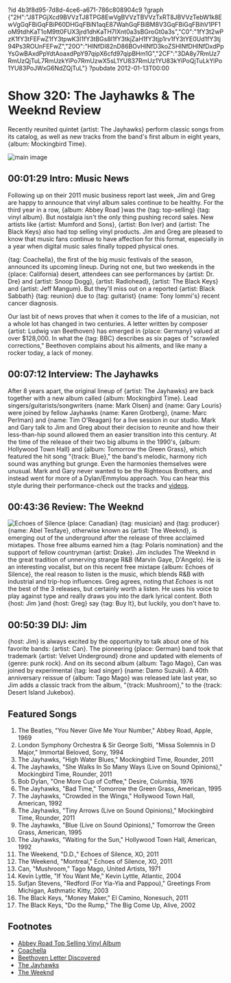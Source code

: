 ?id 4b3f8d95-7d8d-4ce6-a671-786c808904c9
?graph {"2H":"J8TPGjXcd9BVVzTJ8TPG8EwVgBVVzTBVVzTxRT8JBVVzTebW1k8EwVgGqFBiGqFBiP60DHGqFBiN1aqE87WahGqFBiBM8V3GqFBiGqFBihV1PF1oM9tdhKaT1oM9tt0FUX3jrd1dhKaTH7IXnt0a3sBGroGt0a3s","C0":"1fY3t2wPzK1fY3tFEFwZ1fY3tpwK3I1fY3tBGs8l1fY3tkjZaH1fY3tjp1rv1fY3tYE0Ud1fY3tj94Ps3ROUnFEFwZ","20O":"HlNfDl82nD86BOvHlNfD3koZSHlNfDHlNfDxdPpYsGwBAxdPpYdtAoaxdPpY97qipX6cfd97qipBHm1G","2CF":"3DA8y7RmUz7RmUzQjTuL7RmUzkYiPo7RmUzwX5sL1YU837RmUz1YU83kYiPoQjTuLkYiPo1YU83PoJWxG6NdZQjTuL"}
?pubdate 2012-01-13T00:00

# Show 320: The Jayhawks & The Weeknd Review
Recently reunited quintet {artist: The Jayhawks} perform classic songs from its catalog, as well as new tracks from the band's first album in eight years, {album: Mockingbird Time}.

![main image](https://static.soundopinions.org/images/2012/jayhawks.jpg)

## 00:01:29 Intro: Music News
Following up on their 2011 music business report last week, Jim and Greg are happy to announce that vinyl album sales continue to be healthy. For the third year in a row, {album: Abbey Road }was the {tag: top-selling} {tag: vinyl album}. But nostalgia isn't the only thing pushing record sales. New artists like {artist: Mumford and Sons}, {artist: Bon Iver} and {artist: The Black Keys} also had top selling vinyl products. Jim and Greg are pleased to know that music fans continue to have affection for this format, especially in a year when digital music sales finally topped physical ones.

{tag: Coachella}, the first of the big music festivals of the season, announced its upcoming lineup. During not one, but two weekends in the {place: California} desert, attendees can see performances by {artist: Dr. Dre} and {artist: Snoop Dogg}, {artist: Radiohead}, {artist: The Black Keys} and {artist: Jeff Mangum}. But they'll miss out on a reported {artist: Black Sabbath} {tag: reunion} due to {tag: guitarist} {name: Tony Iommi's} recent cancer diagnosis.

Our last bit of news proves that when it comes to the life of a musician, not a whole lot has changed in two centuries. A letter written by composer {artist: Ludwig van Beethoven} has emerged in {place: Germany} valued at over $128,000. In what the {tag: BBC} describes as six pages of "scrawled corrections," Beethoven complains about his ailments, and like many a rocker today, a lack of money.

## 00:07:12 Interview: The Jayhawks
After 8 years apart, the original lineup of {artist: The Jayhawks} are back together with a new album called {album: Mockingbird Time}. Lead singers/guitarists/songwriters {name: Mark Olsen} and {name: Gary Louris} were joined by fellow Jayhawks {name: Karen Grotberg}, {name: Marc Perlman} and {name: Tim O'Reagan} for a live session in our studio. Mark and Gary talk to Jim and Greg about their decision to reunite and how their less-than-hip sound allowed them an easier transition into this century. At the time of the release of their two big albums in the 1990's, {album: Hollywood Town Hall} and {album: Tomorrow the Green Grass}, which featured the hit song "{track: Blue}," the band's melodic, harmony rich sound was anything but grunge. Even the harmonies themselves were unusual. Mark and Gary never wanted to be the Righteous Brothers, and instead went for more of a Dylan/Emmylou approach. You can hear this style during their performance-check out the tracks and [videos](http://www.wbez.org/story/live-music-thursday-jayhawks-perform-sound-opinions-95517).

## 00:43:36 Review: The Weeknd
![Echoes of Silence](https://static.soundopinions.org/assets/320/20O0.jpg)
{place: Canadian} {tag: musician} and {tag: producer} {name: Abel Tesfaye}, otherwise known as {artist: The Weeknd}, is emerging out of the underground after the release of three acclaimed mixtapes. Those free albums earned him a {tag: Polaris nomination} and the support of fellow countryman {artist: Drake}. Jim includes The Weeknd in the great tradition of unnerving strange R&B (Marvin Gaye, D'Angelo). He is an interesting vocalist, but on this recent free mixtape {album: Echoes of Silence}, the real reason to listen is the music, which blends R&B with industrial and trip-hop influences. Greg agrees, noting that *Echoes* is not the best of the 3 releases, but certainly worth a listen. He uses his voice to play against type and really draws you into the dark lyrical content. Both {host: Jim }and {host: Greg} say {tag: Buy It}, but luckily, you don't have to.

## 00:50:39 DIJ: Jim
{host: Jim} is always excited by the opportunity to talk about one of his favorite bands: {artist: Can}. The pioneering {place: German} band took that trademark {artist: Velvet Underground} drone and updated with elements of {genre: punk rock}. And on its second album {album: Tago Mago}, Can was joined by experimental {tag: lead singer} {name: Damo Suzuki}. A 40th anniversary reissue of {album: Tago Mago} was released late last year, so Jim adds a classic track from the album, "{track: Mushroom}," to the {track: Desert Island Jukebox}. 


## Featured Songs
1. The Beatles, "You Never Give Me Your Number," Abbey Road, Apple, 1969
2. London Symphony Orchestra & Sir George Solti, "Missa Solemnis in D Major," Immortal Beloved, Sony, 1994
3. The Jayhawks, "High Water Blues," Mockingbird Time, Rounder, 2011
4. The Jayhawks, "She Walks In So Many Ways (Live on Sound Opinions)," Mockingbird Time, Rounder, 2011
5. Bob Dylan, "One More Cup of Coffee," Desire, Columbia, 1976
6. The Jayhawks, "Bad Time," Tomorrow the Green Grass, American, 1995
7. The Jayhawks, "Crowded in the Wings," Hollywood Town Hall, American, 1992
8. The Jayhawks, "Tiny Arrows (Live on Sound Opinions)," Mockingbird Time, Rounder, 2011
9. The Jayhawks, "Blue (Live on Sound Opinions)," Tomorrow the Green Grass, American, 1995
10. The Jayhawks, "Waiting for the Sun," Hollywood Town Hall, American, 1992
11. The Weekend, "D.D.," Echoes of Silence, XO, 2011
12. The Weekend, "Montreal," Echoes of Silence, XO, 2011
13. Can, "Mushroom," Tago Mago, United Artists, 1971
14. Kevin Lyttle, "If You Want Me," Kevin Lyttle, Atlantic, 2004
15. Sufjan Stevens, "Redford (For Yia-Yia and Pappou)," Greetings From Michigan, Asthmatic Kitty, 2003
16. The Black Keys, "Money Maker," El Camino, Nonesuch, 2011
17. The Black Keys, "Do the Rump," The Big Come Up, Alive, 2002

## Footnotes
- [Abbey Road Top Selling Vinyl Album](http://www.rollingstone.com/music/news/beatles-abbey-road-is-top-selling-vinyl-album-for-third-year-20120105)
- [Coachella](https://www.coachella.com/lineup/)
- [Beethoven Letter Discovered](http://www.bbc.com/news/entertainment-arts-16510767)
- [The Jayhawks](http://www.jayhawksofficial.com/)
- [The Weeknd](http://www.theweeknd.com/)
